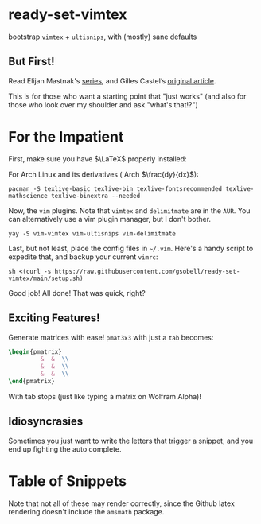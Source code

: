 # ready-set-vimtex
bootstrap `vimtex` + `ultisnips`, with (mostly) sane defaults

## But First!
Read Elijan Mastnak's [series](https://ejmastnak.com/tutorials/vim-latex/intro/), and Gilles Castel’s [original article](https://castel.dev/post/lecture-notes-1/).

This is for those who want a starting point that "just works" (and also for those who look over my shoulder and ask "what's that!?")

# For the Impatient

First, make sure you have $\LaTeX$ properly installed:

For Arch Linux and its derivatives ( Arch $\frac{dy}{dx}$):

```
pacman -S texlive-basic texlive-bin texlive-fontsrecommended texlive-mathscience texlive-binextra --needed
```

Now, the `vim` plugins. Note that `vimtex` and `delimitmate` are in the `AUR`. You can alternatively use a vim plugin manager, but I don't bother.

```
yay -S vim-vimtex vim-ultisnips vim-delimitmate
```

Last, but not least, place the config files in `~/.vim`. Here's a handy script to expedite that, and backup your current `vimrc`:

```
sh <(curl -s https://raw.githubusercontent.com/gsobell/ready-set-vimtex/main/setup.sh)
```

Good job! All done! That was quick, right?


## Exciting Features!
Generate matrices with ease! `pmat3x3` with just a `tab` becomes:

```latex
\begin{pmatrix}
         &  &  \\
         &  &  \\
         &  &  \\
\end{pmatrix}
```
With tab stops (just like typing a matrix on Wolfram Alpha)! 

## Idiosyncrasies
Sometimes you just want to write the letters that trigger a snippet, and you end up fighting the auto complete.

# Table of Snippets

Note that not all of these may render correctly, since the Github latex rendering doesn't include the `amsmath` package. 
